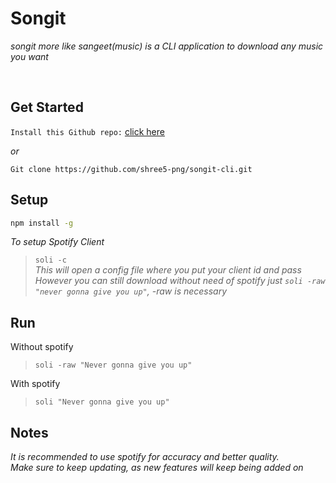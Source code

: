 # Songit <br>
*songit more like sangeet(music) is a CLI application to download any music you want*

<br>


## Get Started

`Install this Github repo:` [click here](https://github.com/shree5-png/songit-cli.git)<br>

*or*<br>

`Git clone https://github.com/shree5-png/songit-cli.git`<br>

## Setup

```sh
npm install -g
```

*To setup Spotify Client*
>`soli -c`<br>
*This will open a config file where you put your client id and pass*<br>
*However you can still download without need of spotify just `soli -raw "never gonna give you up"`, -raw is necessary*<br>

## Run

Without spotify
>`soli -raw "Never gonna give you up"`<br>

With spotify
>`soli "Never gonna give you up"`<br>


## Notes

*It is recommended to use spotify for accuracy and better quality.*<br>
*Make sure to keep updating, as new features will keep being added on*




